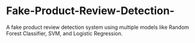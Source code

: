 # Fake-Product-Review-Detection-
A fake product review detection system using multiple models like Random Forest Classifier, SVM, and Logistic Regression. 
